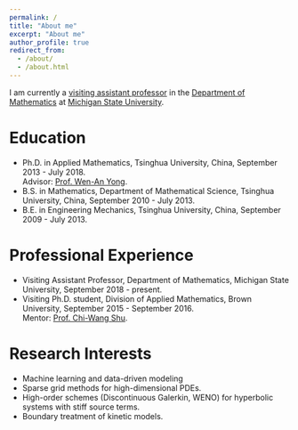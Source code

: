 ```yaml
---
permalink: /
title: "About me"
excerpt: "About me"
author_profile: true
redirect_from: 
  - /about/
  - /about.html
---
```


I am currently a [visiting assistant professor](https://math.msu.edu/directory/PersonalPage?id=111117030) in the [Department of Mathematics](https://math.msu.edu/) at [Michigan State University](https://msu.edu/).

Education
======
- Ph.D. in Applied Mathematics, Tsinghua University, China, September 2013 - July 2018. <br>
  Advisor: [Prof. Wen-An Yong](https://scholar.google.com/citations?user=w4fQqqkAAAAJ&hl=en).
- B.S. in Mathematics, Department of Mathematical Science, Tsinghua University, China, September 2010 - July 2013.
- B.E. in Engineering Mechanics, Tsinghua University, China, September 2009 - July 2013.

Professional Experience
======
- Visiting Assistant Professor, Department of Mathematics, Michigan State University, September 2018 - present. 
- Visiting Ph.D. student, Division of Applied Mathematics, Brown University, September 2015 - September 2016. <br>
  Mentor: [Prof. Chi-Wang Shu](http://www.dam.brown.edu/people/shu/).

Research Interests
======
- Machine learning and data-driven modeling
- Sparse grid methods for high-dimensional PDEs.
- High-order schemes (Discontinuous Galerkin, WENO) for hyperbolic systems with stiff source terms. 
- Boundary treatment of kinetic models.
